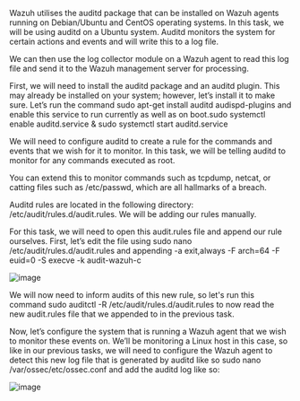 Wazuh utilises the auditd package that can be installed on Wazuh agents running on Debian/Ubuntu and CentOS operating systems. In this task, we will be using auditd on a Ubuntu system. Auditd monitors the system for certain actions and events and will write this to a log file.

We can then use the log collector module on a Wazuh agent to read this log file and send it to the Wazuh management server for processing.

First, we will need to install the auditd package and an auditd plugin. This may already be installed on your system; however, let’s install it to make sure. Let’s run the command sudo apt-get install auditd audispd-plugins and enable this service to run currently as well as on boot.sudo systemctl enable auditd.service & sudo systemctl start auditd.service

We will need to configure auditd to create a rule for the commands and events that we wish for it to monitor. In this task, we will be telling auditd to monitor for any commands executed as root.

You can extend this to monitor commands such as tcpdump, netcat, or catting files such as /etc/passwd, which are all hallmarks of a breach.

Auditd rules are located in the following directory: /etc/audit/rules.d/audit.rules. We will be adding our rules manually.

For this task, we will need to open this audit.rules file and append our rule ourselves. First, let’s edit the file using sudo nano /etc/audit/rules.d/audit.rules and appending -a exit,always -F arch=64 -F euid=0 -S execve -k audit-wazuh-c

![image](https://github.com/user-attachments/assets/0e7ed13f-5162-4d32-a7aa-3a06c89cb508)

We will now need to inform audits of this new rule, so let's run this command sudo auditctl -R /etc/audit/rules.d/audit.rules to now read the new audit.rules file that we appended to in the previous task.

Now, let’s configure the system that is running a Wazuh agent that we wish to monitor these events on. We’ll be monitoring a Linux host in this case, so like in our previous tasks, we will need to configure the Wazuh agent to detect this new log file that is generated by auditd like so sudo nano /var/ossec/etc/ossec.conf and add the auditd log like so:

![image](https://github.com/user-attachments/assets/13d5e8df-f499-4a6d-98f4-96e6fa030644)


